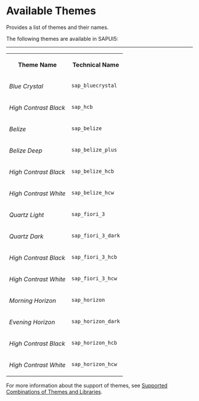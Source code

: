 <!-- loioda0d2e78e5414e199507cd6365d3add2 -->

# Available Themes

Provides a list of themes and their names.

The following themes are available in SAPUI5:

****


<table>
<tr>
<th valign="top">

Theme Name

</th>
<th valign="top">

Technical Name

</th>
</tr>
<tr>
<td valign="top">

*Blue Crystal* 

</td>
<td valign="top">

`sap_bluecrystal` 

</td>
</tr>
<tr>
<td valign="top">

*High Contrast Black* 

</td>
<td valign="top">

`sap_hcb` 

</td>
</tr>
<tr>
<td valign="top">

*Belize* 

</td>
<td valign="top">

`sap_belize` 

</td>
</tr>
<tr>
<td valign="top">

*Belize Deep* 

</td>
<td valign="top">

`sap_belize_plus` 

</td>
</tr>
<tr>
<td valign="top">

*High Contrast Black* 

</td>
<td valign="top">

`sap_belize_hcb` 

</td>
</tr>
<tr>
<td valign="top">

*High Contrast White* 

</td>
<td valign="top">

`sap_belize_hcw` 

</td>
</tr>
<tr>
<td valign="top">

*Quartz Light* 

</td>
<td valign="top">

`sap_fiori_3` 

</td>
</tr>
<tr>
<td valign="top">

*Quartz Dark* 

</td>
<td valign="top">

`sap_fiori_3_dark` 

</td>
</tr>
<tr>
<td valign="top">

*High Contrast Black* 

</td>
<td valign="top">

`sap_fiori_3_hcb` 

</td>
</tr>
<tr>
<td valign="top">

*High Contrast White* 

</td>
<td valign="top">

`sap_fiori_3_hcw` 

</td>
</tr>
<tr>
<td valign="top">

*Morning Horizon* 

</td>
<td valign="top">

`sap_horizon` 

</td>
</tr>
<tr>
<td valign="top">

*Evening Horizon* 

</td>
<td valign="top">

`sap_horizon_dark` 

</td>
</tr>
<tr>
<td valign="top">

*High Contrast Black* 

</td>
<td valign="top">

`sap_horizon_hcb` 

</td>
</tr>
<tr>
<td valign="top">

*High Contrast White* 

</td>
<td valign="top">

`sap_horizon_hcw` 

</td>
</tr>
</table>

For more information about the support of themes, see [Supported Combinations of Themes and Libraries](../02_Read-Me-First/supported-combinations-of-themes-and-libraries-38ff8c2.md).

